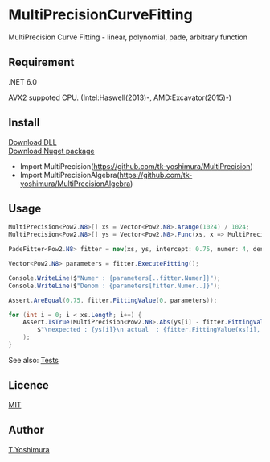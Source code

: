 # MultiPrecisionCurveFitting 
  MultiPrecision Curve Fitting - linear, polynomial, pade, arbitrary function

## Requirement
.NET 6.0

AVX2 suppoted CPU. (Intel:Haswell(2013)-, AMD:Excavator(2015)-)

## Install

[Download DLL](https://github.com/tk-yoshimura/MultiPrecisionCurveFitting/releases)  
[Download Nuget package](https://www.nuget.org/packages/tyoshimura.multiprecision.curvefitting/)

- Import MultiPrecision(https://github.com/tk-yoshimura/MultiPrecision)
- Import MultiPrecisionAlgebra(https://github.com/tk-yoshimura/MultiPrecisionAlgebra)

## Usage

```csharp
MultiPrecision<Pow2.N8>[] xs = Vector<Pow2.N8>.Arange(1024) / 1024;
MultiPrecision<Pow2.N8>[] ys = Vector<Pow2.N8>.Func(xs, x => MultiPrecision<Pow2.N8>.Cos(x) - 0.25);

PadeFitter<Pow2.N8> fitter = new(xs, ys, intercept: 0.75, numer: 4, denom: 3);

Vector<Pow2.N8> parameters = fitter.ExecuteFitting();

Console.WriteLine($"Numer : {parameters[..fitter.Numer]}");
Console.WriteLine($"Denom : {parameters[fitter.Numer..]}");

Assert.AreEqual(0.75, fitter.FittingValue(0, parameters));

for (int i = 0; i < xs.Length; i++) {
    Assert.IsTrue(MultiPrecision<Pow2.N8>.Abs(ys[i] - fitter.FittingValue(xs[i], parameters)) < 1e-5,
        $"\nexpected : {ys[i]}\n actual  : {fitter.FittingValue(xs[i], parameters)}"
    );
}
```

See also: [Tests](https://github.com/tk-yoshimura/MultiPrecisionCurveFitting/tree/main/MultiPrecisionCurveFittingTest)

## Licence
[MIT](https://github.com/tk-yoshimura/MultiPrecisionCurveFitting/blob/master/LICENSE)

## Author

[T.Yoshimura](https://github.com/tk-yoshimura)

